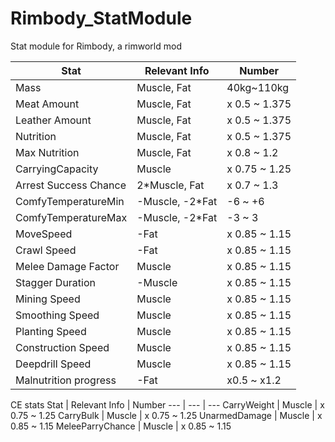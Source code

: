 # Rimbody_StatModule
 Stat module for Rimbody, a rimworld mod

Stat | Relevant Info | Number
--- | --- | ---
Mass | Muscle, Fat | 40kg~110kg
Meat Amount | Muscle, Fat | x 0.5 ~ 1.375
Leather Amount | Muscle, Fat | x 0.5 ~ 1.375
Nutrition | Muscle, Fat | x 0.5 ~ 1.375 
Max Nutrition | Muscle, Fat | x 0.8 ~ 1.2
CarryingCapacity | Muscle | x 0.75 ~ 1.25
Arrest Success Chance | 2*Muscle, Fat | x 0.7 ~ 1.3
ComfyTemperatureMin | -Muscle, -2*Fat | -6 ~ +6
ComfyTemperatureMax | -Muscle, -2*Fat | -3 ~ 3
MoveSpeed | -Fat | x 0.85 ~ 1.15
Crawl Speed | -Fat |  x 0.85 ~ 1.15
Melee Damage Factor | Muscle | x 0.85 ~ 1.15
Stagger Duration | -Muscle | x 0.85 ~ 1.15
Mining Speed | Muscle | x 0.85 ~ 1.15
Smoothing Speed | Muscle | x 0.85 ~ 1.15
Planting Speed | Muscle | x 0.85 ~ 1.15
Construction Speed | Muscle | x 0.85 ~ 1.15
Deepdrill Speed | Muscle | x 0.85 ~ 1.15
Malnutrition progress | -Fat | x0.5 ~ x1.2


CE stats
Stat | Relevant Info | Number
--- | --- | ---
CarryWeight | Muscle | x 0.75 ~ 1.25
CarryBulk | Muscle | x 0.75 ~ 1.25
UnarmedDamage | Muscle | x 0.85 ~ 1.15
MeleeParryChance | Muscle |  x 0.85 ~ 1.15
